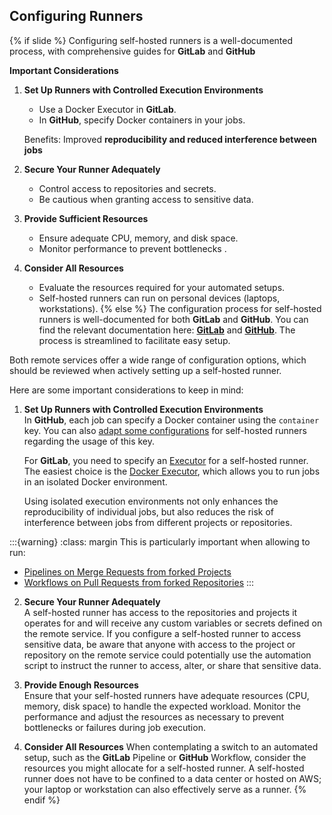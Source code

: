 ## Configuring Runners

{% if slide %}
Configuring self-hosted runners is a well-documented process, with comprehensive guides for **GitLab** and **GitHub**  

**Important Considerations**  
  1. **Set Up Runners with Controlled Execution Environments**  
     - Use a Docker Executor in **GitLab**.  
     - In **GitHub**, specify Docker containers in your jobs.

     Benefits: Improved **reproducibility and reduced interference between jobs**

  2. **Secure Your Runner Adequately**  
     - Control access to repositories and secrets.
     - Be cautious when granting access to sensitive data. 

  3. **Provide Sufficient Resources**  
     - Ensure adequate CPU, memory, and disk space.  
     - Monitor performance to prevent bottlenecks  .

  4. **Consider All Resources**  
     - Evaluate the resources required for your automated setups.
     - Self-hosted runners can run on personal devices (laptops, workstations).
{% else %}
The configuration process for self-hosted runners is well-documented for both **GitLab** and **GitHub**.
You can find the relevant documentation here: [**GitLab**](https://docs.gitlab.com/runner/configuration/advanced-configuration.html) and [**GitHub**](https://docs.github.com/en/enterprise-cloud@latest/actions/hosting-your-own-runners/managing-self-hosted-runners/about-self-hosted-runners).
The process is streamlined to facilitate easy setup.

Both remote services offer a wide range of configuration options, which should be reviewed when actively setting up a self-hosted runner. 

Here are some important considerations to keep in mind:

1. **Set Up Runners with Controlled Execution Environments**  
   In **GitHub**, each job can specify a Docker container using the `container` key.
   You can also [adapt some configurations](https://docs.github.com/en/enterprise-cloud@latest/actions/hosting-your-own-runners/managing-self-hosted-runners/customizing-the-containers-used-by-jobs) for self-hosted runners regarding the usage of this key.  

   For **GitLab**, you need to specify an [Executor](https://docs.gitlab.com/runner/executors/index.html) for a self-hosted runner.
   The easiest choice is the [Docker Executor](https://docs.gitlab.com/runner/executors/docker.html), which allows you to run jobs in an isolated Docker environment.

   Using isolated execution environments not only enhances the reproducibility of individual jobs, but also reduces the risk of interference between jobs from different projects or repositories.

:::{warning}
:class: margin
This is particularly important when allowing to run:
- [Pipelines on Merge Requests from forked Projects](https://docs.gitlab.com/ee/ci/pipelines/merge_request_pipelines.html#use-with-forked-projects)
- [Workflows on Pull Requests from forked Repositories](https://docs.github.com/en/actions/managing-workflow-runs-and-deployments/managing-workflow-runs/approving-workflow-runs-from-public-forks)
:::
2. **Secure Your Runner Adequately**  
   A self-hosted runner has access to the repositories and projects it operates for and will receive any custom variables or secrets defined on the remote service.
   If you configure a self-hosted runner to access sensitive data, be aware that anyone with access to the project or repository on the remote service could potentially use the automation script to instruct the runner to access, alter, or share that sensitive data. 

3. **Provide Enough Resources**  
   Ensure that your self-hosted runners have adequate resources (CPU, memory, disk space) to handle the expected workload.
   Monitor the performance and adjust the resources as necessary to prevent bottlenecks or failures during job execution.

4. **Consider All Resources**
   When contemplating a switch to an automated setup, such as the **GitLab** Pipeline or **GitHub** Workflow, consider the resources you might allocate for a self-hosted runner.
   A self-hosted runner does not have to be confined to a data center or hosted on AWS; your laptop or workstation can also effectively serve as a runner.
{% endif %}
